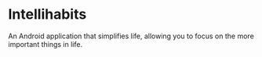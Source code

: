 # Intellihabits

An Android application that simplifies life, allowing you to focus on the more important things in life.
